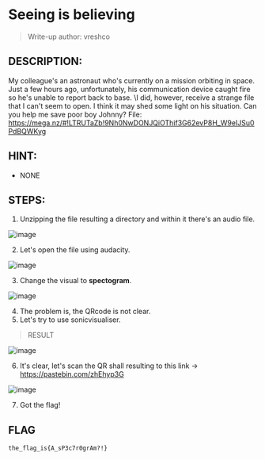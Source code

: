 # Seeing is believing
> Write-up author: vreshco
## DESCRIPTION:
My colleague's an astronaut who's currently on a mission orbiting in space. Just a few hours ago, unfortunately, his communication device caught fire so he's unable to report back to base. 
\I did, however, receive a strange file that I can't seem to open. I think it may shed some light on his situation. Can you help me save poor boy Johnny? 
File: https://mega.nz/#!LTRUTaZb!9Nh0NwDONJQiOThif3G62evP8H_W9eIJSu0PdBQWKyg
## HINT:
- NONE
## STEPS:
1. Unzipping the file resulting a directory and within it there's an audio file.

![image](https://user-images.githubusercontent.com/70703371/232401491-f602dd1a-ec9b-4716-8092-b8827f6a5370.png)


2. Let's open the file using audacity.

![image](https://user-images.githubusercontent.com/70703371/232401921-0d2b1bf3-0da2-46c0-b2e0-fd89ee8f9111.png)


3. Change the visual to **spectogram**.

![image](https://user-images.githubusercontent.com/70703371/232402038-7fed3eed-6cfb-4add-b285-e625b4c8d813.png)


4. The problem is, the QRcode is not clear.
5. Let's try to use sonicvisualiser.

> RESULT

![image](https://user-images.githubusercontent.com/70703371/232402177-b91772c2-7faf-46a3-89b3-95cea7324774.png)


6. It's clear, let's scan the QR shall resulting to this link -> https://pastebin.com/zhEhyp3G

![image](https://user-images.githubusercontent.com/70703371/232402521-2325b4e5-6aaa-4645-b5a3-221055316494.png)


7. Got the flag!

## FLAG

```
the_flag_is{A_sP3c7r0grAm?!}
```
